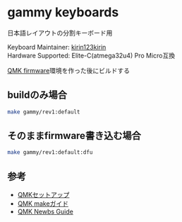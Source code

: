 # gammy keyboards

日本語レイアウトの分割キーボード用

Keyboard Maintainer: [kirin123kirin](https://github.com/kirin123kirin)  
Hardware Supported: Elite-C(atmega32u4) Pro Micro互換

[QMK firmware](https://github.com/qmk/qmk_firmware)環境を作った後にビルドする


## buildのみ場合

```bash
make gammy/rev1:default
```

## そのままfirmware書き込む場合

```bash
make gammy/rev1:default:dfu
```

## 参考
* [QMKセットアップ](https://docs.qmk.fm/#/getting_started_build_tools)
* [QMK makeガイド](https://docs.qmk.fm/#/getting_started_make_guide)
* [QMK Newbs Guide](https://docs.qmk.fm/#/newbs)

